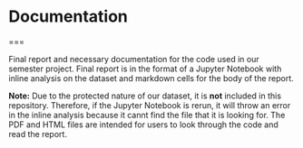 # Documentation
===

Final report and necessary documentation for the code used in our semester project. Final report is in the format of a Jupyter Notebook with inline analysis on the dataset and markdown cells for the body of the report.

**Note:** Due to the protected nature of our dataset, it is **not** included in this repository. Therefore, if the Jupyter Notebook is rerun, it will throw an error in the inline analysis because it cannt find the file that it is looking for. The PDF and HTML files are intended for users to look through the code and read the report.